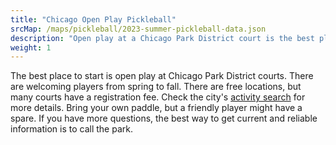 ```yaml
---
title: "Chicago Open Play Pickleball"
srcMap: /maps/pickleball/2023-summer-pickleball-data.json
description: "Open play at a Chicago Park District court is the best place to start pickleball. Check the map for locations and times."
weight: 1
---
```


The best place to start is open play at Chicago Park District courts. There are welcoming players from spring to fall. There are free locations, but many courts have a registration fee. Check the city's [activity search](https://anc.apm.activecommunities.com/chicagoparkdistrict/activity/search?onlineSiteId=0&activity_select_param=2&activity_keyword=pickleball) for more details. Bring your own paddle, but a friendly player might have a spare.  If you have more questions, the best way to get current and reliable information is to call the park.